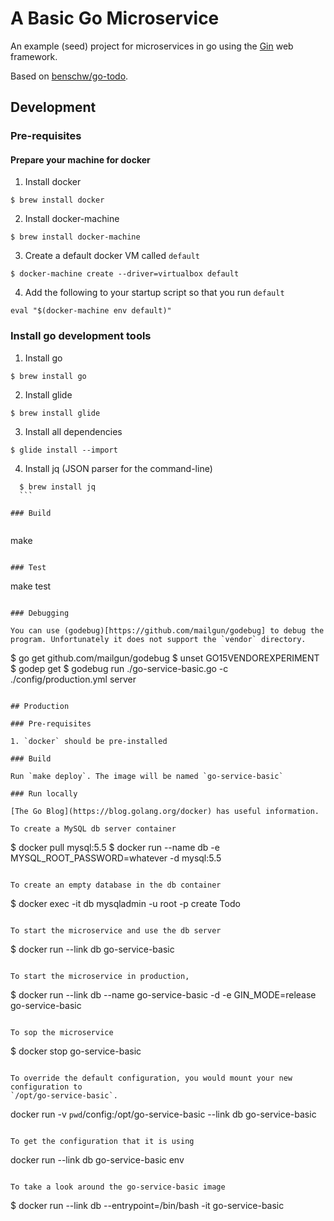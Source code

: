 # A Basic Go Microservice

An example (seed) project for microservices in go using the [Gin](http://gin-gonic.github.io/gin/) web framework.

Based on [benschw/go-todo](https://github.com/benschw/go-todo).

## Development

### Pre-requisites

#### Prepare your machine for docker

1. Install docker
  ```
  $ brew install docker
  ```
  
2. Install docker-machine
  ```
  $ brew install docker-machine
  ```
  
3. Create a default docker VM called `default`
  ```
  $ docker-machine create --driver=virtualbox default
  ```
  
4. Add the following to your startup script so that you run `default`
  ```
  eval "$(docker-machine env default)"
  ```

### Install go development tools

1. Install go
  ```
  $ brew install go
  ```
  
2. Install glide
  ```
  $ brew install glide
  ```
  
3. Install all dependencies
  ```
  $ glide install --import
  ```

4. Install jq (JSON parser for the command-line)
  ```
	$ brew install jq
	```

### Build
	
  ```
  make
  ```
	
### Test

  ```
  make test
  ```

### Debugging

You can use (godebug)[https://github.com/mailgun/godebug] to debug the program. Unfortunately it does not support the `vendor` directory. 

```
$ go get github.com/mailgun/godebug
$ unset GO15VENDOREXPERIMENT
$ godep get
$ godebug run ./go-service-basic.go -c ./config/production.yml server 
```
    
## Production

### Pre-requisites

1. `docker` should be pre-installed
	
### Build

Run `make deploy`. The image will be named `go-service-basic`

### Run locally

[The Go Blog](https://blog.golang.org/docker) has useful information.

To create a MySQL db server container
```
$ docker pull mysql:5.5
$ docker run --name db -e MYSQL_ROOT_PASSWORD=whatever -d mysql:5.5
```

To create an empty database in the db container
```
$ docker exec -it db mysqladmin -u root -p create Todo
```

To start the microservice and use the db server
```
$ docker run --link db go-service-basic
```

To start the microservice in production,
```
$ docker run --link db --name go-service-basic -d -e GIN_MODE=release go-service-basic
```

To sop the microservice
```
$ docker stop go-service-basic
```

To override the default configuration, you would mount your new configuration to
`/opt/go-service-basic`.
```
docker run -v `pwd`/config:/opt/go-service-basic --link db go-service-basic
```

To get the configuration that it is using
```
docker run --link db go-service-basic env
```

To take a look around the go-service-basic image
```
$ docker run --link db --entrypoint=/bin/bash -it go-service-basic
```